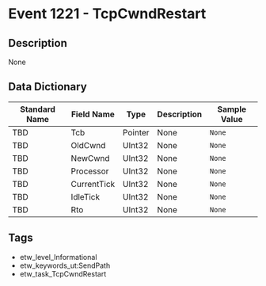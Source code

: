 # Event 1221 - TcpCwndRestart

## Description
None

## Data Dictionary
|Standard Name|Field Name|Type|Description|Sample Value|
|---|---|---|---|---|
|TBD|Tcb|Pointer|None|`None`|
|TBD|OldCwnd|UInt32|None|`None`|
|TBD|NewCwnd|UInt32|None|`None`|
|TBD|Processor|UInt32|None|`None`|
|TBD|CurrentTick|UInt32|None|`None`|
|TBD|IdleTick|UInt32|None|`None`|
|TBD|Rto|UInt32|None|`None`|

## Tags
* etw_level_Informational
* etw_keywords_ut:SendPath
* etw_task_TcpCwndRestart